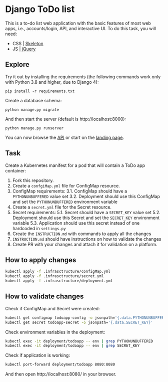 # Django ToDo list

This is a to-do list web application with the basic features of most web apps, i.e., accounts/login, API, and interactive UI. To do this task, you will need:

- CSS | [Skeleton](http://getskeleton.com/)
- JS  | [jQuery](https://jquery.com/)

## Explore

Try it out by installing the requirements (the following commands work only with Python 3.8 and higher, due to Django 4):

```
pip install -r requirements.txt
```

Create a database schema:

```
python manage.py migrate
```

And then start the server (default is http://localhost:8000):

```
python manage.py runserver
```

You can now browse the [API](http://localhost:8000/api/) or start on the [landing page](http://localhost:8000/).

## Task

Create a Kubernetes manifest for a pod that will contain a ToDo app container:

1. Fork this repository.
1. Create a `confgiMap.yml` file for ConfigMap resource.
1. ConfigMap requirements:
    3.1. ConfigMap should have a `PYTHONUNBUFFERED` value set
    3.2. Deployment should use this ConfigMap and set the `PYTHONUNBUFFERED` environment variable
1. Create a `secret.yml` file for the Secret resource.
1. Secret requirements:
5.1. Secret should have a `SECRET_KEY` value set
5.2. Deployment should use this Secret and set the `SECRET_KEY` environment variable
5.3. Application should use this secret instead of one hardcoded in `settings.py`
1. Create the `INSTRUCTION.md` with commands to apply all the changes
1. `INSTRUCTION.md` should have instructions on how to validate the changes
1. Create PR with your changes and attach it for validation on a platform.

## How to apply changes

```bash
kubectl apply -f .infrasctructure/configMap.yml
kubectl apply -f .infrasctructure/secret.yml
kubectl apply -f .infrasctructure/deployment.yml
```

## How to validate changes

Check if ConfigMap and Secret were created:

```bash
kubectl get configmap todoapp-config -o jsonpath='{.data.PYTHONUNBUFFERED}'
kubectl get secret todoapp-secret -o jsonpath='{.data.SECRET_KEY}'
```

Check environment variables in the deployment:

```bash
kubectl exec -it deployment/todoapp -- env | grep PYTHONUNBUFFERED
kubectl exec -it deployment/todoapp -- env | grep SECRET_KEY
```

Check if application is working:

```bash
kubectl port-forward deployment/todoapp 8080:8080
```

And then open http://localhost:8080/ in your browser.


